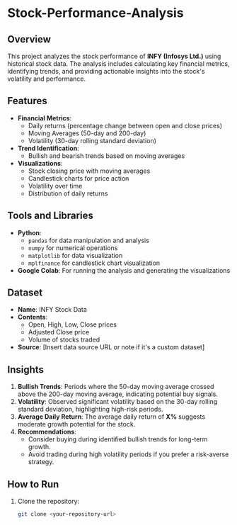 # Stock-Performance-Analysis

## Overview
This project analyzes the stock performance of **INFY (Infosys Ltd.)** using historical stock data. The analysis includes calculating key financial metrics, identifying trends, and providing actionable insights into the stock's volatility and performance.

## Features
- **Financial Metrics**:
  - Daily returns (percentage change between open and close prices)
  - Moving Averages (50-day and 200-day)
  - Volatility (30-day rolling standard deviation)
- **Trend Identification**:
  - Bullish and bearish trends based on moving averages
- **Visualizations**:
  - Stock closing price with moving averages
  - Candlestick charts for price action
  - Volatility over time
  - Distribution of daily returns

## Tools and Libraries
- **Python**:
  - `pandas` for data manipulation and analysis
  - `numpy` for numerical operations
  - `matplotlib` for data visualization
  - `mplfinance` for candlestick chart visualization
- **Google Colab**: For running the analysis and generating the visualizations

## Dataset
- **Name**: INFY Stock Data
- **Contents**:
  - Open, High, Low, Close prices
  - Adjusted Close price
  - Volume of stocks traded
- **Source**: [Insert data source URL or note if it's a custom dataset]

## Insights
1. **Bullish Trends**: Periods where the 50-day moving average crossed above the 200-day moving average, indicating potential buy signals.
2. **Volatility**: Observed significant volatility based on the 30-day rolling standard deviation, highlighting high-risk periods.
3. **Average Daily Return**: The average daily return of **X%** suggests moderate growth potential for the stock.
4. **Recommendations**:
   - Consider buying during identified bullish trends for long-term growth.
   - Avoid trading during high volatility periods if you prefer a risk-averse strategy.

## How to Run
1. Clone the repository:
   ```bash
   git clone <your-repository-url>

